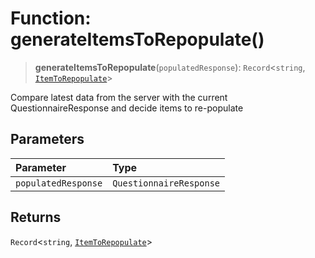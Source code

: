 # Function: generateItemsToRepopulate()

> **generateItemsToRepopulate**(`populatedResponse`): `Record`\<`string`, [`ItemToRepopulate`](../interfaces/ItemToRepopulate.md)\>

Compare latest data from the server with the current QuestionnaireResponse and decide items to re-populate

## Parameters

| Parameter | Type |
| :------ | :------ |
| `populatedResponse` | `QuestionnaireResponse` |

## Returns

`Record`\<`string`, [`ItemToRepopulate`](../interfaces/ItemToRepopulate.md)\>
